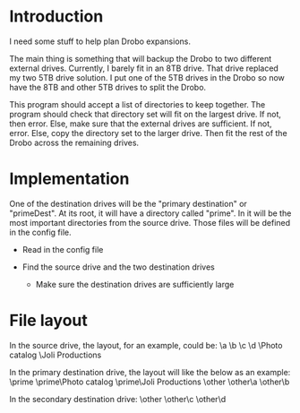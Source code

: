 # Introduction

I need some stuff to help plan Drobo expansions.

The main thing is something that will backup the Drobo to two different external drives. Currently, I barely fit in 
an 8TB drive. That drive replaced my two 5TB drive solution. I put one of the 5TB drives in the Drobo so now have the 
8TB and other 5TB drives to split the Drobo.

This program should accept a list of directories to keep together. The program should check that directory set will 
fit on the largest drive. If not, then error. Else, make sure that the external drives are sufficient. If not, error. 
Else, copy the directory set to the larger drive. Then fit the rest of the Drobo across the remaining drives.

# Implementation

One of the destination drives will be the "primary destination" or "primeDest".  At its root, it will have a directory
called "prime".  In it will be the most important directories from the source drive.  Those files will be defined in
the config file.

- Read in the config file  

- Find the source drive and the two destination drives
  - Make sure the destination drives are sufficiently large
  
  
# File layout
In the source drive, the layout, for an example, could be:
\a
\b
\c
\d
\Photo catalog
\Joli Productions
  
In the primary destination drive, the layout will like the below as an example:
\prime
\prime\Photo catalog
\prime\Joli Productions
\other
\other\a
\other\b

In the secondary destination drive:
\other
\other\c
\other\d
  